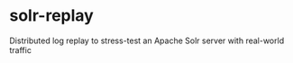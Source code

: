 solr-replay
===========

Distributed log replay to stress-test an Apache Solr server with real-world traffic
